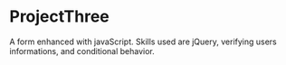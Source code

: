 # ProjectThree
A form enhanced with javaScript.
Skills used are jQuery, verifying users informations, and conditional behavior. 